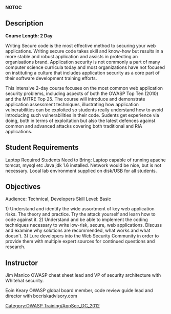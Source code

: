 __NOTOC__

## Description

**Course Length: 2 Day**

Writing Secure code is the most effective method to securing your web
applications. Writing secure code takes skill and know-how but results
in a more stable and robust application and assists in protecting an
organisations brand. Application security is not commonly a part of many
computer science curricula today and most organizations have not focused
on instituting a culture that includes application security as a core
part of their software development training efforts.

This intensive 2-day course focuses on the most common web application
security problems, including aspects of both the OWASP Top Ten (2010)
and the MITRE Top 25. The course will introduce and demonstrate
application assessment techniques, illustrating how application
vulnerabilities can be exploited so students really understand how to
avoid introducing such vulnerabilities in their code. Sudents get
experience via doing, both in terms of exploitation but also the latest
defences against common and advanced attacks covering both traditional
and RIA applications.

## Student Requirements

Laptop Required Students Need to Bring: Laptop capable of running apache
tomcat, mysql etc Java jdk 1.6 installed. Network would be nice, but is
not necessary. Local lab environment supplied on disk/USB for all
students.

## Objectives

Audience: Technical, Developers Skill Level: Basic

1\) Understand and identify the wide assortment of key web application
risks. The theory and practice. Try the attack yourself and learn how to
code against it.
2\) Understand and be able to implement the coding techniques necessary
to write low-risk, secure, web applications. Discuss and examine why
solutions are recommended, what works and what doesn't.
3\) Lure developers into the Web Security Community in order to provide
them with multiple expert sources for continued questions and research.

## Instructor

Jim Manico OWASP cheat sheet lead and VP of security architecture with
Whitehat security.

Eoin Keary OWASP global board member, code review guide lead and
director with bccriskadvisory.com

[Category:OWASP
Training/AppSec_DC_2012](Category:OWASP_Training/AppSec_DC_2012 "wikilink")